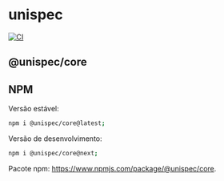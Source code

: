 # unispec

[![CI](https://github.com/guesant/unispec/actions/workflows/ci.yml/badge.svg)](https://github.com/guesant/unispec/actions/workflows/ci.yml)

## @unispec/core

## NPM

Versão estável:

```sh
npm i @unispec/core@latest;
```

Versão de desenvolvimento:

```sh
npm i @unispec/core@next;
```

Pacote npm: <https://www.npmjs.com/package/@unispec/core>.
